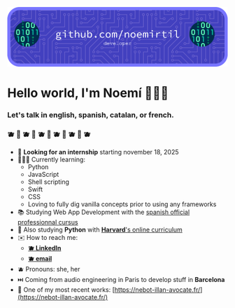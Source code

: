 ![Header](./github-banner.png)
# Hello world, I'm Noemí 👩🏻‍💻
### Let's talk in english, spanish, catalan, or french.
### 🫐 🌱 🫐 🌱 🫐 🌱 🫐 🌱 🫐 🌱 🫐 




- 🔎 **Looking for an internship** starting november 18, 2025
- 👩🏻‍💻 Currently learning:
	- Python
	- JavaScript
	- Shell scripting
	- Swift
	- CSS
	- Loving to fully dig vanilla concepts prior to using any frameworks
- 📚 Studying Web App Development with the [spanish official professionnal cursus](https://sede.sepe.gob.es/especialidadesformativas/RXBuscadorEFRED/DetalleEspecialidad.do?metodo=modulada&codEspecialidad=IFCD0210&volver=true&idBusquedaFormacion=&volverUrl=)
- 🐍 Also studying **Python** with [**Harvard**'s online curriculum](https://pll.harvard.edu/course/cs50s-introduction-programming-python)
- ✉️ How to reach me: 
	- **[🫐 LinkedIn](https://www.linkedin.com/in/noemie-baudouin/)**
	- **[🫐 email](noemirtil@gmail.com)**
- 🫐 Pronouns: she, her
- ⏭️ Coming from audio engineering in Paris to develop stuff in **Barcelona**
- 📌 One of my most recent works: [https://nebot-illan-avocate.fr/](https://nebot-illan-avocate.fr/)